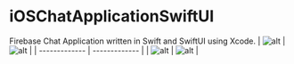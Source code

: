 # iOSChatApplicationSwiftUI
Firebase Chat Application written in Swift and SwiftUI using Xcode.
| ![alt](https://i.imgur.com/Rfyo6Oh.png) | ![alt](https://i.imgur.com/XilulKZ.png) |
| ------------- | ------------- |
| ![alt](https://i.imgur.com/Mo0r6Rp.png) | ![alt](https://i.imgur.com/bRaT7ph.png) |
